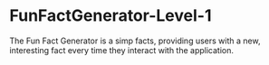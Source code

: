 # FunFactGenerator-Level-1
The Fun Fact Generator is a simp facts, providing users with a new, interesting fact every time they interact with the application.
